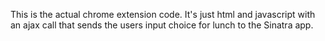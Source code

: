 This is the actual chrome extension code. It's just html and javascript with an ajax call that sends the users input choice for lunch to the Sinatra app.